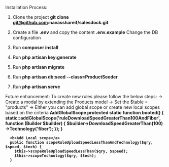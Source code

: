 Installation Process:

1. 	Clone the project
	<b>git clone git@github.com:navasshareif/salesdock.git</b>

2. 	Create a file <b>.env</b> and copy the content <b>.env.example</b>
	Change the DB configuration

3.	Run <b>composer install</b>

4.	Run <b>php artisan key:generate</b>

5.	Run <b>php artisan migrate</b>

6.	Run <b>php artisan db:seed --class=ProductSeeder</b>

7. 	Run <b>php artisan serve</b>


Future enhancement:
	To create new rules please follow the below steps:
	-> Create a modal by extending the Products model
	-> Set the $table = "products"
	-> Either you can add global scope or create new local scopes based on the criteria
	   <b>AddGlobalScope</a>
	   protected static function booted()
	    {
		static::addGlobalScope('ruleDownloadSpeedGreaterThan100AndFiber', function (Builder $builder) {
			$builder->DownloadSpeedGreaterThan(100)
					->Technology('fiber');
		});
	    }
	
	  <b>Add Local scope</a>
	  public function scopeRuleUploadSpeedLessThanAndTechnology($qry, $speed, $tech) {
		$this->scopeRuleUploadSpeedLessThan($qry, $speed);
		$this->scopeTechnology($qry, $tech);
	  }
